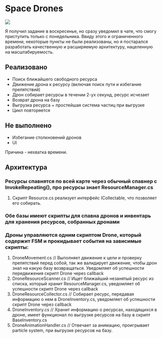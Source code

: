 # Space Drones

![](Assets/Art/SpaceDrones.gif)

Я получил задание в воскресенье, но сразу уведомил в чате, что смогу приступить только с понедельника.
Ввиду этого и ограниченного времени, некоторые пункты не были реализованы, но я постарался разработать качественную и расширяемую архитектуру, нацеленную на масштабируемость.

## Реализовано
- Поиск ближайшего свободного ресурса
- Движение дрона к ресурсу (включая поиск пути и избегание препятствий)
- Дрон собирает ресурсы в течении 2-ух секунд, ресурс исчезает
- Возврат дрона на базу
- Выгрузка ресурса + простейшая система частиц при выгрузке
- Цикл повторяется
## Не выполнено
- Избегание столкновений дронов
- UI

Причина - нехватка времени.

## Архитектура

### Ресурсы спавнятся по всей карте через обычный спавнер с InvokeRepeating(), про ресурсы знает ResourceManager.cs
 
1) Скрипт Resource.cs реализует интерфейс ICollectable, что позволяет его собирать.
  
### Обе базы имеют скрипты для спавна дронов и инвентарь для хранения ресурсов, собранных дронами

### Дроны управляются одним скриптом Drone, который содержит FSM и прокидывает события на зависимые скрипты:
1) DroneMovement.cs // Выполняет движение к цели и проверку препятствий перед собой, так же валидирует движение, чтобы дрон знал на какую базу возвращаться. Уведомляет об успешности передвижения скрипт Drone через callback
2) DroneResourceScanner.cs // Ищет ближайший незанятый ресурс из списка, который хранит ResourceManager.cs, уведомляет об успешности скрипт Drone через callback
3) DroneResourceCollector.cs // Собирает ресурс, передавая информацию о нем в DroneInventory.cs, уведомляет об успешности скрипт Drone через callback
4) DroneInventory.cs // Хранит информацию о ресурсах, находящихся в дроне, имеет функционал по выгрузке ресурсов на базу в скрипт BaseInventory.cs
5) DroneAnimationHandler.cs // Отвечает за анимацию, проигрывает particle system, при выгрузке ресурсов на базу.
